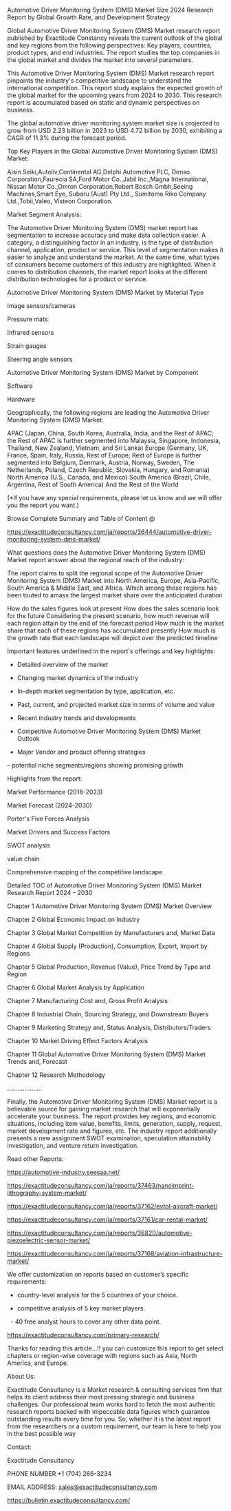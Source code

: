 Automotive Driver Monitoring System (DMS) Market Size 2024 Research Report by Global Growth Rate, and Development Strategy

Global Automotive Driver Monitoring System (DMS) Market research report published by Exactitude Constancy reveals the current outlook of the global and key regions from the following perspectives: Key players, countries, product types, and end industries. The report studies the top companies in the global market and divides the market into several parameters.

This Automotive Driver Monitoring System (DMS) Market research report pinpoints the industry's competitive landscape to understand the international competition. This report study explains the expected growth of the global market for the upcoming years from 2024 to 2030. This research report is accumulated based on static and dynamic perspectives on business.

The global automotive driver monitoring system market size is projected to grow from USD 2.23 billion in 2023 to USD 4.72 billion by 2030, exhibiting a CAGR of 11.3% during the forecast period.

Top Key Players in the Global Automotive Driver Monitoring System (DMS) Market:

Aisin Seiki,Autoliv,Continental AG,Delphi Automotive PLC, Denso Corporation,Faurecia SA,Ford Motor Co.,Jabil Inc.,Magna International, Nissan Motor Co.,Omron Corporation,Robert Bosch Gmbh,Seeing Machines,Smart Eye, Subaru (Aust) Pty Ltd., Sumitomo Riko Company Ltd.,Tobii,Valeo, Visteon Corporation.

Market Segment Analysis:

The Automotive Driver Monitoring System (DMS) market report has segmentation to increase accuracy and make data collection easier. A category, a distinguishing factor in an industry, is the type of distribution channel, application, product or service. This level of segmentation makes it easier to analyze and understand the market. At the same time, what types of consumers become customers of this industry are highlighted. When it comes to distribution channels, the market report looks at the different distribution technologies for a product or service.

Automotive Driver Monitoring System (DMS) Market by Material Type

Image sensors/cameras

Pressure mats

Infrared sensors

Strain gauges

Steering angle sensors

Automotive Driver Monitoring System (DMS) Market by Component

Software

Hardware

Geographically, the following regions are leading the Automotive Driver Monitoring System (DMS) Market:

APAC (Japan, China, South Korea, Australia, India, and the Rest of APAC; the Rest of APAC is further segmented into Malaysia, Singapore, Indonesia, Thailand, New Zealand, Vietnam, and Sri Lanka)
Europe (Germany, UK, France, Spain, Italy, Russia, Rest of Europe; Rest of Europe is further segmented into Belgium, Denmark, Austria, Norway, Sweden, The Netherlands, Poland, Czech Republic, Slovakia, Hungary, and Romania)
North America (U.S., Canada, and Mexico)
South America (Brazil, Chile, Argentina, Rest of South America)
And the Rest of the World

(*If you have any special requirements, please let us know and we will offer you the report you want.)

Browse Complete Summary and Table of Content @

https://exactitudeconsultancy.com/ja/reports/36444/automotive-driver-monitoring-system-dms-market/

What questions does the Automotive Driver Monitoring System (DMS) Market report answer about the regional reach of the industry:

The report claims to split the regional scope of the Automotive Driver Monitoring System (DMS) Market into North America, Europe, Asia-Pacific, South America & Middle East, and Africa. Which among these regions has been touted to amass the largest market share over the anticipated duration

How do the sales figures look at present How does the sales scenario look for the future
Considering the present scenario, how much revenue will each region attain by the end of the forecast period
How much is the market share that each of these regions has accumulated presently
How much is the growth rate that each landscape will depict over the predicted timeline

Important features underlined in the report's offerings and key highlights:

- Detailed overview of the market

- Changing market dynamics of the industry

- In-depth market segmentation by type, application, etc.

- Past, current, and projected market size in terms of volume and value

- Recent industry trends and developments

- Competitive Automotive Driver Monitoring System (DMS) Market Outlook

- Major Vendor and product offering strategies

– potential niche segments/regions showing promising growth

Highlights from the report:

Market Performance (2018-2023)

Market Forecast (2024-2030)

Porter's Five Forces Analysis

Market Drivers and Success Factors

SWOT analysis

value chain

Comprehensive mapping of the competitive landscape

Detailed TOC of Automotive Driver Monitoring System (DMS) Market Research Report 2024 – 2030

Chapter 1 Automotive Driver Monitoring System (DMS) Market Overview

Chapter 2 Global Economic Impact on Industry

Chapter 3 Global Market Competition by Manufacturers and, Market Data

Chapter 4 Global Supply (Production), Consumption, Export, Import by Regions

Chapter 5 Global Production, Revenue (Value), Price Trend by Type and Region

Chapter 6 Global Market Analysis by Application

Chapter 7 Manufacturing Cost and, Gross Profit Analysis

Chapter 8 Industrial Chain, Sourcing Strategy, and Downstream Buyers

Chapter 9 Marketing Strategy and, Status Analysis, Distributors/Traders

Chapter 10 Market Driving Effect Factors Analysis

Chapter 11 Global Automotive Driver Monitoring System (DMS) Market Trends and, Forecast

Chapter 12 Research Methodology

………………..

Finally, the Automotive Driver Monitoring System (DMS) Market report is a believable source for gaining market research that will exponentially accelerate your business. The report provides key regions, and economic situations, including item value, benefits, limits, generation, supply, request, market development rate and figures, etc. The industry report additionally presents a new assignment SWOT examination, speculation attainability investigation, and venture return investigation.

Read other Reports:

https://automotive-industry.seesaa.net/

https://exactitudeconsultancy.com/ja/reports/37463/nanoimprint-lithography-system-market/

https://exactitudeconsultancy.com/ja/reports/37162/evtol-aircraft-market/

https://exactitudeconsultancy.com/ja/reports/37161/car-rental-market/

https://exactitudeconsultancy.com/ja/reports/36820/automotive-piezoelectric-sensor-market/

https://exactitudeconsultancy.com/ja/reports/37168/aviation-infrastructure-market/

We offer customization on reports based on customer’s specific requirements:

- country-level analysis for the 5 countries of your choice.

- competitive analysis of 5 key market players.

  - 40 free analyst hours to cover any other data point.

https://exactitudeconsultancy.com/primary-research/

Thanks for reading this article...!! you can customize this report to get select chapters or region-wise coverage with regions such as Asia, North America, and Europe.

About Us:

Exactitude Consultancy is a Market research & consulting services firm that helps its client address their most pressing strategic and business challenges. Our professional team works hard to fetch the most authentic research reports backed with impeccable data figures which guarantee outstanding results every time for you. So, whether it is the latest report from the researchers or a custom requirement, our team is here to help you in the best possible way

Contact:

Exactitude Consultancy

PHONE NUMBER +1 (704) 266-3234

EMAIL ADDRESS: sales@exactitudeconsultancy.com

https://bulletin.exactitudeconsultancy.com/
